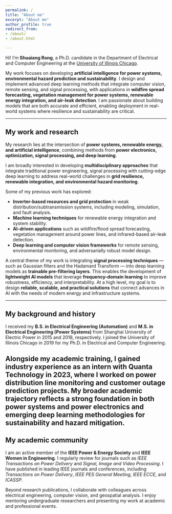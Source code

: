 ```yaml
---
permalink: /
title: "About me"
excerpt: "About me"
author_profile: true
redirect_from: 
- /about/
- /about.html

---
```


Hi! I’m **Shuaiang Rong**, a Ph.D. candidate in the Department of Electrical and Computer Engineering at the [University of Illinois Chicago](https://ece.uic.edu/).  

My work focuses on developing **artificial intelligence for power systems, environmental hazard prediction and sustainability**. I design and implement advanced deep learning methods that integrate computer vision, remote sensing, and signal processing, with applications in **wildfire spread forecasting, vegetation management for power systems, renewable energy integration, and air-leak detection**. I am passionate about building models that are both accurate and efficient, enabling deployment in real-world systems where resilience and sustainability are critical.

---

## My work and research


My research lies at the intersection of **power systems, renewable energy, and artificial intelligence**, combining methods from **power electronics, optimization, signal processing, and deep learning**.  

I am broadly interested in developing **multidisciplinary approaches** that integrate traditional power engineering, signal processing with cutting-edge deep learning to address real-world challenges in **grid resilience, renewable integration, and environmental hazard monitoring**.    


Some of my previous work has explored:  
- **Inverter-based resources and grid protection** in weak distribution/subtransmission systems, including modeling, simulation, and fault analysis.  
- **Machine learning techniques** for renewable energy integration and system stability.  
- **AI-driven applications** such as wildfire/flood spread forecasting, vegetation management around power lines, and infrared-based air-leak detection.  
- **Deep learning and computer vision frameworks** for remote sensing, environmental monitoring, and adversarially robust model design.  

A central theme of my work is integrating **signal processing techniques** — such as Gaussian filters and the Hadamard Transform — into deep learning models as **trainable pre-filtering layers**. This enables the development of **lightweight AI models** that leverage **frequency-domain learning** to improve robustness, efficiency, and interpretability. At a high level, my goal is to design **reliable, scalable, and practical solutions** that connect advances in AI with the needs of modern energy and infrastructure systems.

---

## My background and history
I received my **B.S. in Electrical Engineering (Automation)** and **M.S. in Electrical Engineering (Power Systems)** from Shanghai University of Electric Power in 2015 and 2018, respectively. I joined the University of Illinois Chicago in 2019 for my Ph.D. in Electrical and Computer Engineering.  

Alongside my academic training, I gained industry experience as an **intern with Quanta Technology** in 2023, where I worked on **power distribution line monitoring and customer outage prediction projects**. My broader academic trajectory reflects a strong foundation in both **power systems and power electronics** and **emerging deep learning methodologies** for sustainability and hazard mitigation.
---

## My academic community
I am an active member of the **IEEE Power & Energy Society** and **IEEE Women in Engineering**. I regularly review for journals such as *IEEE Transactions on Power Delivery* and *Signal, Image and Video Processing*. I have published in leading IEEE journals and conferences, including *Transactions on Power Delivery*, *IEEE PES General Meeting*, *IEEE ECCE*, and *ICASSP*.  

Beyond research publications, I collaborate with colleagues across electrical engineering, computer vision, and geospatial analysis. I enjoy mentoring undergraduate researchers and presenting my work at academic and professional events.  
